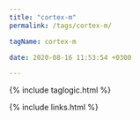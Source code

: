 ```yaml
---
title: "cortex-m"
permalink: /tags/cortex-m/

tagName: cortex-m

date: 2020-08-16 11:53:54 +0300

---
```


{% include taglogic.html %}

{% include links.html %}
